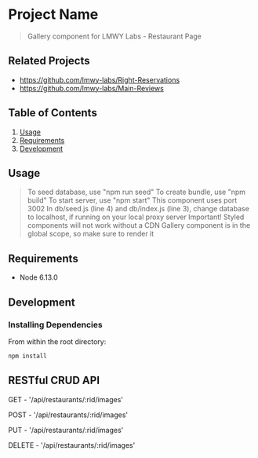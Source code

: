 # Project Name

> Gallery component for LMWY Labs - Restaurant Page

## Related Projects

  - https://github.com/lmwy-labs/Right-Reservations
  - https://github.com/lmwy-labs/Main-Reviews

## Table of Contents

1. [Usage](#Usage)
1. [Requirements](#requirements)
1. [Development](#development)

## Usage
> To seed database, use "npm run seed"
> To create bundle, use "npm build"
> To start server, use "npm start"
> This component uses port 3002
> In db/seed.js (line 4) and db/index.js (line 3), change database to localhost, if running on your local proxy server
> Important! Styled components will not work without a CDN
> Gallery component is in the global scope, so make sure to render it 

## Requirements
- Node 6.13.0

## Development
### Installing Dependencies

From within the root directory:

```sh
npm install
```
## RESTful CRUD API
GET - '/api/restaurants/:rid/images'

POST - '/api/restaurants/:rid/images'

PUT - '/api/restaurants/:rid/images'

DELETE - '/api/restaurants/:rid/images'
